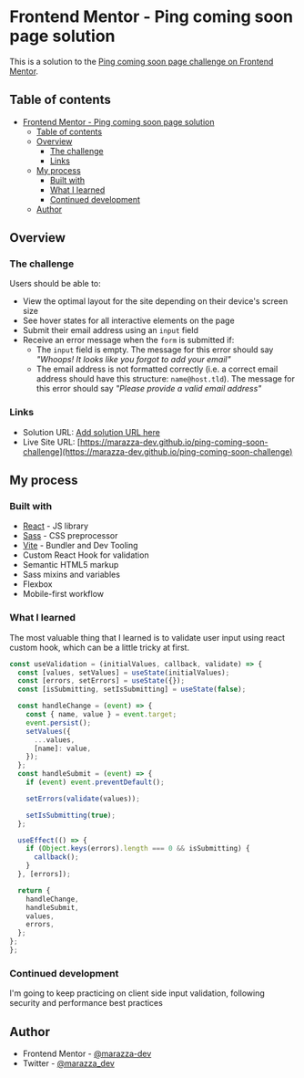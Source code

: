 # Frontend Mentor - Ping coming soon page solution

This is a solution to the [Ping coming soon page challenge on Frontend Mentor](https://www.frontendmentor.io/challenges/ping-single-column-coming-soon-page-5cadd051fec04111f7b848da).

## Table of contents

- [Frontend Mentor - Ping coming soon page solution](#frontend-mentor---ping-coming-soon-page-solution)
  - [Table of contents](#table-of-contents)
  - [Overview](#overview)
    - [The challenge](#the-challenge)
    - [Links](#links)
  - [My process](#my-process)
    - [Built with](#built-with)
    - [What I learned](#what-i-learned)
    - [Continued development](#continued-development)
  - [Author](#author)

## Overview

### The challenge

Users should be able to:

- View the optimal layout for the site depending on their device's screen size
- See hover states for all interactive elements on the page
- Submit their email address using an `input` field
- Receive an error message when the `form` is submitted if:
  - The `input` field is empty. The message for this error should say _"Whoops! It looks like you forgot to add your email"_
  - The email address is not formatted correctly (i.e. a correct email address should have this structure: `name@host.tld`). The message for this error should say _"Please provide a valid email address"_

### Links

- Solution URL: [Add solution URL here](https://your-solution-url.com)
- Live Site URL: [https://marazza-dev.github.io/ping-coming-soon-challenge](https://marazza-dev.github.io/ping-coming-soon-challenge)

## My process

### Built with

- [React](https://reactjs.org/) - JS library
- [Sass](https://sass-lang.com/) - CSS preprocessor
- [Vite](https://vitejs.dev/) - Bundler and Dev Tooling
- Custom React Hook for validation
- Semantic HTML5 markup
- Sass mixins and variables
- Flexbox
- Mobile-first workflow

### What I learned

The most valuable thing that I learned is to validate user input using react custom hook, which can be a little tricky at first.

```js
const useValidation = (initialValues, callback, validate) => {
  const [values, setValues] = useState(initialValues);
  const [errors, setErrors] = useState({});
  const [isSubmitting, setIsSubmitting] = useState(false);

  const handleChange = (event) => {
    const { name, value } = event.target;
    event.persist();
    setValues({
      ...values,
      [name]: value,
    });
  };
  const handleSubmit = (event) => {
    if (event) event.preventDefault();

    setErrors(validate(values));

    setIsSubmitting(true);
  };

  useEffect(() => {
    if (Object.keys(errors).length === 0 && isSubmitting) {
      callback();
    }
  }, [errors]);

  return {
    handleChange,
    handleSubmit,
    values,
    errors,
  };
};
};
```

### Continued development

I'm going to keep practicing on client side input validation, following security and performance best practices

## Author

- Frontend Mentor - [@marazza-dev](https://www.frontendmentor.io/profile/marazza-dev)
- Twitter - [@marazza_dev](https://www.twitter.com/marazza_dev)
